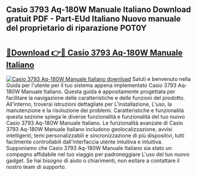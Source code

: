 ## Casio 3793 Aq-180W Manuale Italiano Download gratuit PDF - Part-EUd Italiano Nuovo manuale del proprietario di riparazione POT0Y

# <h2><a href="http://dfa1dh.blite.top/?on=Casio+3793+Aq-180W+Manuale+Italiano">🔗Download 👉🔴 Casio 3793 Aq-180W Manuale Italiano</a></h2>

[![Casio 3793 Aq-180W Manuale Italiano download](https://i.imgur.com/lujVjoI.png)](http://dfa1dh.blite.top/?on=Casio+3793+Aq-180W+Manuale+Italiano)
Saluti e benvenuto nella Guida per l'utente per il tuo sistema appena implementato Casio 3793 Aq-180W Manuale Italiano. Questa guida è appositamente progettata per facilitare la navigazione delle caratteristiche e delle funzioni del prodotto. All'interno, troverai istruzioni dettagliate per L'installazione, L'uso, la manutenzione e la risoluzione dei problemi. Caratteristiche e funzionalità questa sezione spiega le diverse funzionalità e funzionalità del tuo nuovo Casio 3793 Aq-180W Manuale Italiano. Le funzionalità avanzate di Casio 3793 Aq-180W Manuale Italiano includono geolocalizzazione, avvisi intelligenti, temi personalizzabili e sincronizzazione di più dispositivi, tutti facilmente controllabili dall'interfaccia utente intuitiva e intuitiva. Supponiamo che Casio 3793 Aq-180W Manuale Italiano sia stato un compagno affidabile nel tuo viaggio per padroneggiare L'uso del tuo nuovo gadget. Se hai bisogno di aiuto o chiarimenti, non esitare a contattare il nostro team di supporto.
